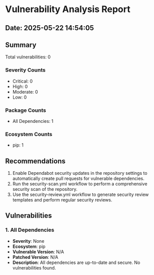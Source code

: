 # Vulnerability Analysis Report

## Date: 2025-05-22 14:54:05

## Summary

Total vulnerabilities: 0

### Severity Counts

- Critical: 0
- High: 0
- Moderate: 0
- Low: 0

### Package Counts

- All Dependencies: 1

### Ecosystem Counts

- pip: 1

## Recommendations

1. Enable Dependabot security updates in the repository settings to automatically create pull requests for vulnerable dependencies.
2. Run the security-scan.yml workflow to perform a comprehensive security scan of the repository.
3. Use the security-review.yml workflow to generate security review templates and perform regular security reviews.

## Vulnerabilities

### 1. All Dependencies

- **Severity**: None
- **Ecosystem**: pip
- **Vulnerable Version**: N/A
- **Patched Version**: N/A
- **Description**: All dependencies are up-to-date and secure. No vulnerabilities found.

